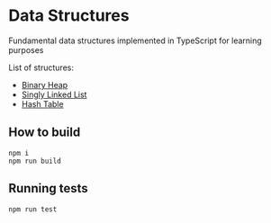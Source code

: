 # Data Structures

Fundamental data structures implemented in TypeScript for learning purposes

List of structures:
- [Binary Heap](https://github.com/qqoen/data-structures/blob/master/src/Heap.ts)
- [Singly Linked List](https://github.com/qqoen/data-structures/blob/master/src/LinkedList.ts)
- [Hash Table](https://github.com/qqoen/data-structures/blob/master/src/HashTable.ts)

## How to build

```
npm i
npm run build
```

## Running tests

```
npm run test
```

